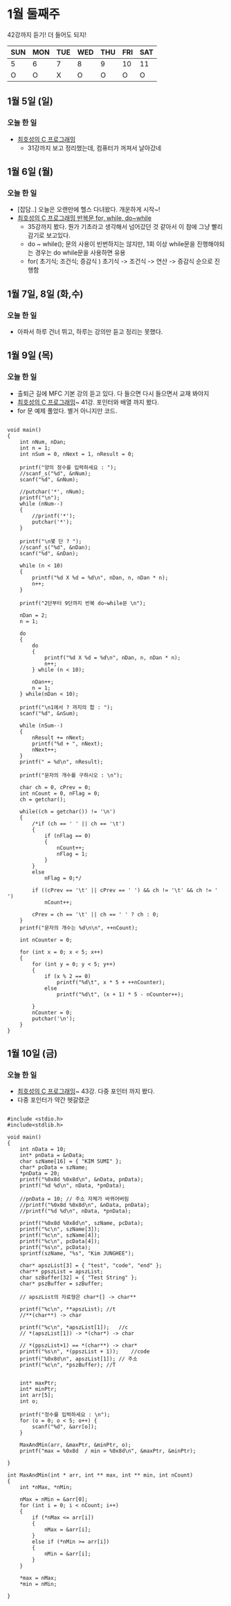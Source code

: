 # 1월 둘째주
42강까지 듣기! 더 들어도 되지!


SUN | MON | TUE | WED | THU | FRI | SAT  
----|----|----|----|----|----|---- 
| 5 | 6 | 7 | 8 | 9 | 10 | 11   
| O | O | X | O | O | O | O   


## 1월 5일 (일)
### 오늘 한 일
- [최호성의 C 프로그래밍](https://www.youtube.com/watch?v=OvcuBzl1KXI&list=PLXvgR_grOs1BiznAEkzQdA9tlcA06qx75&index=32) 
  - 31강까지 보고 정리했는데, 컴퓨터가 꺼져서 날아갔네
  
## 1월 6일 (월)
### 오늘 한 일
- [잡담..] 오늘은 오랜만에 헬스 다녀왔다. 개운하게 시작~!  
- [최호성의 C 프로그래밍 반복문 for, while, do~while](https://www.youtube.com/watch?v=OvcuBzl1KXI&list=PLXvgR_grOs1BiznAEkzQdA9tlcA06qx75&index=32) 
  - 35강까지 봤다. 뭔가 기초라고 생각해서 넘어갔던 것 같아서 이 참에 그냥 빨리감기로 보고있다.
  - do ~ while(); 문의 사용이 빈번하지는 않지만, 1회 이상 while문을 진행해야되는 경우는 do while문을 사용하면 유용
  - for( 초기식; 조건식; 증감식 ) 초기식 -> 조건식 -> 연산 -> 증감식 순으로 진행함

## 1월 7일, 8일 (화,수)
### 오늘 한 일
- 아파서 하루 건너 뛰고, 하루는 강의만 듣고 정리는 못했다.

## 1월 9일 (목)
### 오늘 한 일
- 출퇴근 길에 MFC 기본 강의 듣고 있다. 다 들으면 다시 들으면서 교재 봐야지
- [최호성의 C 프로그래밍](https://www.youtube.com/watch?v=VYbiXyP0a9o&list=PLXvgR_grOs1BiznAEkzQdA9tlcA06qx75&index=41)~ 41강. 포인터와 배열 까지 봤다.
- for 문 예제 풀었다. 별거 아니지만 코드.
```

void main()
{
	int nNum, nDan;
	int n = 1;
	int nSum = 0, nNext = 1, nResult = 0;

	printf("양의 정수를 입력하세요 : ");
	//scanf_s("%d", &nNum);
	scanf("%d", &nNum);

	//putchar('*', nNum);
	printf("\n");
	while (nNum--)
	{
		//printf('*');
		putchar('*');
	}

	printf("\n몇 단 ? ");
	//scanf_s("%d", &nDan);
	scanf("%d", &nDan);

	while (n < 10)
	{
		printf("%d X %d = %d\n", nDan, n, nDan * n);
		n++;
	}

	printf("2단부터 9단까지 반복 do~while문 \n");

	nDan = 2;
	n = 1;

	do
	{
		do
		{
			printf("%d X %d = %d\n", nDan, n, nDan * n);
			n++;
		} while (n < 10);
		
		nDan++;
		n = 1;
	} while(nDan < 10);

	printf("\n1에서 ? 까지의 합 : ");
	scanf("%d", &nSum);

	while (nSum--)
	{
		nResult += nNext;
		printf("%d + ", nNext);
		nNext++;	
	}
	printf(" = %d\n", nResult);

	printf("문자의 개수를 구하시오 : \n");
	
	char ch = 0, cPrev = 0;
	int nCount = 0, nFlag = 0;
	ch = getchar();

	while((ch = getchar()) != '\n')
	{		
		/*if (ch == ' ' || ch == '\t')
		{
			if (nFlag == 0)
			{
				nCount++;
				nFlag = 1;
			}
		}
		else
			nFlag = 0;*/

		if ((cPrev == '\t' || cPrev == ' ') && ch != '\t' && ch != ' ')
			nCount++;

		cPrev = ch == '\t' || ch == ' ' ? ch : 0;
	}
	printf("문자의 개수는 %d\n\n", ++nCount);

	int nCounter = 0;

	for (int x = 0; x < 5; x++)
	{		
		for (int y = 0; y < 5; y++)
		{
			if (x % 2 == 0)
				printf("%d\t", x * 5 + ++nCounter);
			else
				printf("%d\t", (x + 1) * 5 - nCounter++);
			
		}
		nCounter = 0;
		putchar('\n');
	}
}

```
## 1월 10일 (금)
### 오늘 한 일
- [최호성의 C 프로그래밍](https://www.youtube.com/watch?v=lHAfPJj39UA&list=PLXvgR_grOs1BiznAEkzQdA9tlcA06qx75&index=43)~ 43강. 다중 포인터 까지 봤다.
- 다중 포인터가 약간 헷갈렸군
```

#include <stdio.h>
#include<stdlib.h>

void main()
{
	int nData = 10;
	int* pnData = &nData;
	char szName[16] = { "KIM SUMI" };
	char* pcData = szName;
	*pnData = 20;
	printf("%0x8d %0x8d\n", &nData, pnData);
	printf("%d %d\n", nData, *pnData);

	//pnData = 10; // 주소 자체가 바뀌어버림
	//printf("%0x8d %0x8d\n", &nData, pnData);
	//printf("%d %d\n", nData, *pnData);

	printf("%0x8d %0x8d\n", szName, pcData);
	printf("%c\n", szName[3]);
	printf("%c\n", szName[4]);
	printf("%c\n", pcData[4]);
	printf("%s\n", pcData);
	sprintf(szName, "%s", "Kim JUNGHEE");

	char* apszList[3] = { "test", "code", "end" };
	char** ppszList = apszList;
	char szBuffer[32] = { "Test String" };
	char* pszBuffer = szBuffer;

	// apszList의 자료형은 char*[] -> char**
	
	printf("%c\n", **apszList);	//t
	//**(char**) -> char
	
	printf("%c\n", *apszList[1]);	//c
	// *(apszList[1]) -> *(char*) -> char

	// *(ppszList+1) == *(char**) -> char*
	printf("%s\n", *(ppszList + 1));	//code
	printf("%0x8d\n", apszList[1]);	// 주소
	printf("%c\n", *pszBuffer);	//T


	int* maxPtr;
	int* minPtr;
	int arr[5];
	int o;

	printf("정수를 입력하세요 : \n");
	for (o = 0; o < 5; o++) {
		scanf("%d", &arr[o]);
	}
	
	MaxAndMin(arr, &maxPtr, &minPtr, o);
	printf("max = %0x8d  / min = %0x8d\n", &maxPtr, &minPtr);

}

int MaxAndMin(int * arr, int ** max, int ** min, int nCount)
{
	int *nMax, *nMin;

	nMax = nMin = &arr[0];
	for (int i = 0; i < nCount; i++)
	{
		if (*nMax <= arr[i])
		{
			nMax = &arr[i];
		}
		else if (*nMin >= arr[i])
		{
			nMin = &arr[i];
		}
	}

	*max = nMax;
	*min = nMin;

}
```  

